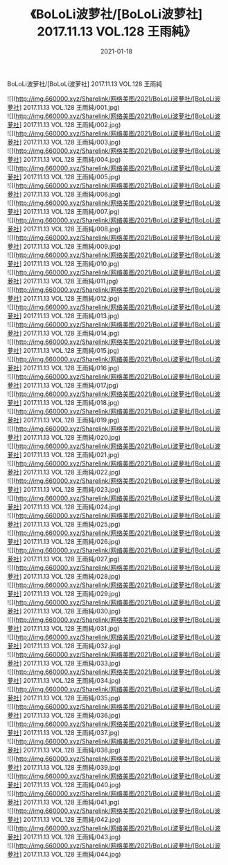 ﻿---
layout: post
title:  《BoLoLi波萝社/[BoLoLi波萝社] 2017.11.13 VOL.128 王雨純》
date:   2021-01-18
img: http://img.660000.xyz/Sharelink/网络美图/2021/BoLoLi波萝社/[BoLoLi波萝社] 2017.11.13 VOL.128 王雨純/000.jpg
categories: [美女, 清纯, 唯美]
---

BoLoLi波萝社/[BoLoLi波萝社] 2017.11.13 VOL.128 王雨純

 ![](http://img.660000.xyz/Sharelink/网络美图/2021/BoLoLi波萝社/[BoLoLi波萝社] 2017.11.13 VOL.128 王雨純/001.jpg) <br>![](http://img.660000.xyz/Sharelink/网络美图/2021/BoLoLi波萝社/[BoLoLi波萝社] 2017.11.13 VOL.128 王雨純/002.jpg) <br>![](http://img.660000.xyz/Sharelink/网络美图/2021/BoLoLi波萝社/[BoLoLi波萝社] 2017.11.13 VOL.128 王雨純/003.jpg) <br>![](http://img.660000.xyz/Sharelink/网络美图/2021/BoLoLi波萝社/[BoLoLi波萝社] 2017.11.13 VOL.128 王雨純/004.jpg) <br>![](http://img.660000.xyz/Sharelink/网络美图/2021/BoLoLi波萝社/[BoLoLi波萝社] 2017.11.13 VOL.128 王雨純/005.jpg) <br>![](http://img.660000.xyz/Sharelink/网络美图/2021/BoLoLi波萝社/[BoLoLi波萝社] 2017.11.13 VOL.128 王雨純/006.jpg) <br>![](http://img.660000.xyz/Sharelink/网络美图/2021/BoLoLi波萝社/[BoLoLi波萝社] 2017.11.13 VOL.128 王雨純/007.jpg) <br>![](http://img.660000.xyz/Sharelink/网络美图/2021/BoLoLi波萝社/[BoLoLi波萝社] 2017.11.13 VOL.128 王雨純/008.jpg) <br>![](http://img.660000.xyz/Sharelink/网络美图/2021/BoLoLi波萝社/[BoLoLi波萝社] 2017.11.13 VOL.128 王雨純/009.jpg) <br>![](http://img.660000.xyz/Sharelink/网络美图/2021/BoLoLi波萝社/[BoLoLi波萝社] 2017.11.13 VOL.128 王雨純/010.jpg) <br>![](http://img.660000.xyz/Sharelink/网络美图/2021/BoLoLi波萝社/[BoLoLi波萝社] 2017.11.13 VOL.128 王雨純/011.jpg) <br>![](http://img.660000.xyz/Sharelink/网络美图/2021/BoLoLi波萝社/[BoLoLi波萝社] 2017.11.13 VOL.128 王雨純/012.jpg) <br>![](http://img.660000.xyz/Sharelink/网络美图/2021/BoLoLi波萝社/[BoLoLi波萝社] 2017.11.13 VOL.128 王雨純/013.jpg) <br>![](http://img.660000.xyz/Sharelink/网络美图/2021/BoLoLi波萝社/[BoLoLi波萝社] 2017.11.13 VOL.128 王雨純/014.jpg) <br>![](http://img.660000.xyz/Sharelink/网络美图/2021/BoLoLi波萝社/[BoLoLi波萝社] 2017.11.13 VOL.128 王雨純/015.jpg) <br>![](http://img.660000.xyz/Sharelink/网络美图/2021/BoLoLi波萝社/[BoLoLi波萝社] 2017.11.13 VOL.128 王雨純/016.jpg) <br>![](http://img.660000.xyz/Sharelink/网络美图/2021/BoLoLi波萝社/[BoLoLi波萝社] 2017.11.13 VOL.128 王雨純/017.jpg) <br>![](http://img.660000.xyz/Sharelink/网络美图/2021/BoLoLi波萝社/[BoLoLi波萝社] 2017.11.13 VOL.128 王雨純/018.jpg) <br>![](http://img.660000.xyz/Sharelink/网络美图/2021/BoLoLi波萝社/[BoLoLi波萝社] 2017.11.13 VOL.128 王雨純/019.jpg) <br>![](http://img.660000.xyz/Sharelink/网络美图/2021/BoLoLi波萝社/[BoLoLi波萝社] 2017.11.13 VOL.128 王雨純/020.jpg) <br>![](http://img.660000.xyz/Sharelink/网络美图/2021/BoLoLi波萝社/[BoLoLi波萝社] 2017.11.13 VOL.128 王雨純/021.jpg) <br>![](http://img.660000.xyz/Sharelink/网络美图/2021/BoLoLi波萝社/[BoLoLi波萝社] 2017.11.13 VOL.128 王雨純/022.jpg) <br>![](http://img.660000.xyz/Sharelink/网络美图/2021/BoLoLi波萝社/[BoLoLi波萝社] 2017.11.13 VOL.128 王雨純/023.jpg) <br>![](http://img.660000.xyz/Sharelink/网络美图/2021/BoLoLi波萝社/[BoLoLi波萝社] 2017.11.13 VOL.128 王雨純/024.jpg) <br>![](http://img.660000.xyz/Sharelink/网络美图/2021/BoLoLi波萝社/[BoLoLi波萝社] 2017.11.13 VOL.128 王雨純/025.jpg) <br>![](http://img.660000.xyz/Sharelink/网络美图/2021/BoLoLi波萝社/[BoLoLi波萝社] 2017.11.13 VOL.128 王雨純/026.jpg) <br>![](http://img.660000.xyz/Sharelink/网络美图/2021/BoLoLi波萝社/[BoLoLi波萝社] 2017.11.13 VOL.128 王雨純/027.jpg) <br>![](http://img.660000.xyz/Sharelink/网络美图/2021/BoLoLi波萝社/[BoLoLi波萝社] 2017.11.13 VOL.128 王雨純/028.jpg) <br>![](http://img.660000.xyz/Sharelink/网络美图/2021/BoLoLi波萝社/[BoLoLi波萝社] 2017.11.13 VOL.128 王雨純/029.jpg) <br>![](http://img.660000.xyz/Sharelink/网络美图/2021/BoLoLi波萝社/[BoLoLi波萝社] 2017.11.13 VOL.128 王雨純/030.jpg) <br>![](http://img.660000.xyz/Sharelink/网络美图/2021/BoLoLi波萝社/[BoLoLi波萝社] 2017.11.13 VOL.128 王雨純/031.jpg) <br>![](http://img.660000.xyz/Sharelink/网络美图/2021/BoLoLi波萝社/[BoLoLi波萝社] 2017.11.13 VOL.128 王雨純/032.jpg) <br>![](http://img.660000.xyz/Sharelink/网络美图/2021/BoLoLi波萝社/[BoLoLi波萝社] 2017.11.13 VOL.128 王雨純/033.jpg) <br>![](http://img.660000.xyz/Sharelink/网络美图/2021/BoLoLi波萝社/[BoLoLi波萝社] 2017.11.13 VOL.128 王雨純/034.jpg) <br>![](http://img.660000.xyz/Sharelink/网络美图/2021/BoLoLi波萝社/[BoLoLi波萝社] 2017.11.13 VOL.128 王雨純/035.jpg) <br>![](http://img.660000.xyz/Sharelink/网络美图/2021/BoLoLi波萝社/[BoLoLi波萝社] 2017.11.13 VOL.128 王雨純/036.jpg) <br>![](http://img.660000.xyz/Sharelink/网络美图/2021/BoLoLi波萝社/[BoLoLi波萝社] 2017.11.13 VOL.128 王雨純/037.jpg) <br>![](http://img.660000.xyz/Sharelink/网络美图/2021/BoLoLi波萝社/[BoLoLi波萝社] 2017.11.13 VOL.128 王雨純/038.jpg) <br>![](http://img.660000.xyz/Sharelink/网络美图/2021/BoLoLi波萝社/[BoLoLi波萝社] 2017.11.13 VOL.128 王雨純/039.jpg) <br>![](http://img.660000.xyz/Sharelink/网络美图/2021/BoLoLi波萝社/[BoLoLi波萝社] 2017.11.13 VOL.128 王雨純/040.jpg) <br>![](http://img.660000.xyz/Sharelink/网络美图/2021/BoLoLi波萝社/[BoLoLi波萝社] 2017.11.13 VOL.128 王雨純/041.jpg) <br>![](http://img.660000.xyz/Sharelink/网络美图/2021/BoLoLi波萝社/[BoLoLi波萝社] 2017.11.13 VOL.128 王雨純/042.jpg) <br>![](http://img.660000.xyz/Sharelink/网络美图/2021/BoLoLi波萝社/[BoLoLi波萝社] 2017.11.13 VOL.128 王雨純/043.jpg) <br>![](http://img.660000.xyz/Sharelink/网络美图/2021/BoLoLi波萝社/[BoLoLi波萝社] 2017.11.13 VOL.128 王雨純/044.jpg) <br>